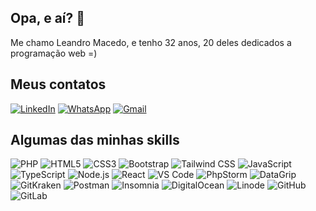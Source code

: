 ## Opa, e aí? 👋

Me chamo Leandro Macedo, e tenho 32 anos, 20 deles dedicados a programação web =)

## Meus contatos

[![LinkedIn](https://img.shields.io/badge/LinkedIn-0A66C2?&style=flat-square&labelColor=0A66C2&logo=linkedin&logoColor=white)](https://www.linkedin.com/in/leandro-macedo-51312265/)
[![WhatsApp](https://img.shields.io/badge/WhatsApp-25d366?style=flat-square&labelColor=25D366&logo=whatsapp&logoColor=white)](https://wa.me/5511987391075)
[![Gmail](https://img.shields.io/badge/Gmail-EA4335?style=flat-square&labelColor=EA4335&logo=gmail&logoColor=white)](mailto:fmlimao@gmail.com)


## Algumas das minhas skills

![PHP](https://img.shields.io/badge/PHP-777BB4?&style=flat-square&labelColor=777BB4&logo=PHP&logoColor=white)
![HTML5](https://img.shields.io/badge/HTML5-E34F26?&style=flat-square&labelColor=E34F26&logo=HTML5&logoColor=white)
![CSS3](https://img.shields.io/badge/CSS3-1572B6?&style=flat-square&labelColor=1572B6&logo=CSS3&logoColor=white)
![Bootstrap](https://img.shields.io/badge/Bootstrap-7952B3?&style=flat-square&labelColor=7952B3&logo=Bootstrap&logoColor=white)
![Tailwind CSS](https://img.shields.io/badge/Tailwind%20CSS-06B6D4?&style=flat-square&labelColor=06B6D4&logo=Tailwind%20CSS&logoColor=white)
![JavaScript](https://img.shields.io/badge/JavaScript-F7DF1E?&style=flat-square&labelColor=F7DF1E&logo=JavaScript&logoColor=333333)
![TypeScript](https://img.shields.io/badge/TypeScript-3178C6?&style=flat-square&labelColor=3178C6&logo=TypeScript&logoColor=white)
![Node.js](https://img.shields.io/badge/Node.js-339933?&style=flat-square&labelColor=339933&logo=Node.js&logoColor=white)
![React](https://img.shields.io/badge/React-61DAFB?&style=flat-square&labelColor=61DAFB&logo=CSS3&logoColor=333333)
![VS Code](https://img.shields.io/badge/VS%20Code-007ACC?&style=flat-square&labelColor=007ACC&logo=Visual%20Studio%20Code&logoColor=white)
![PhpStorm](https://img.shields.io/badge/PhpStorm-000000?&style=flat-square&labelColor=000000&logo=PhpStorm&logoColor=white)
![DataGrip](https://img.shields.io/badge/DataGrip-000000?&style=flat-square&labelColor=000000&logo=DataGrip&logoColor=white)
![GitKraken](https://img.shields.io/badge/GitKraken-179287?&style=flat-square&labelColor=179287&logo=GitKraken&logoColor=white)
![Postman](https://img.shields.io/badge/Postman-FF6C37?&style=flat-square&labelColor=FF6C37&logo=Postman&logoColor=white)
![Insomnia](https://img.shields.io/badge/Insomnia-4000BF?&style=flat-square&labelColor=4000BF&logo=Insomnia&logoColor=white)
![DigitalOcean](https://img.shields.io/badge/DigitalOcean-0080FF?&style=flat-square&labelColor=0080FF&logo=DigitalOcean&logoColor=white)
![Linode](https://img.shields.io/badge/Linode-00A95C?&style=flat-square&labelColor=00A95C&logo=Linode&logoColor=white)
![GitHub](https://img.shields.io/badge/GitHub-181717?&style=flat-square&labelColor=181717&logo=GitHub&logoColor=white)
![GitLab](https://img.shields.io/badge/GitLab-FCA121?&style=flat-square&labelColor=FCA121&logo=GitLab&logoColor=white)


